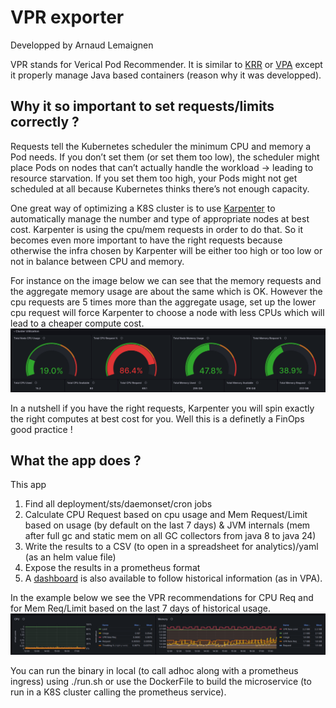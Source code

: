 # VPR exporter
Developped by Arnaud Lemaignen

VPR stands for Verical Pod Recommender.
It is similar to [KRR](https://github.com/robusta-dev/krr) or [VPA](https://github.com/kubernetes/autoscaler/tree/master/vertical-pod-autoscaler) except it properly manage Java based containers (reason why it was developped).

## Why it so important to set requests/limits correctly ?

Requests tell the Kubernetes scheduler the minimum CPU and memory a Pod needs.
If you don’t set them (or set them too low), the scheduler might place Pods on nodes that can’t actually handle the workload → leading to resource starvation.
If you set them too high, your Pods might not get scheduled at all because Kubernetes thinks there’s not enough capacity.

One great way of optimizing a K8S cluster is to use [Karpenter](https://github.com/aws/karpenter-provider-aws) to automatically manage the number and type of appropriate nodes at best cost. Karpenter is using the cpu/mem requests in order to do that.
So it becomes even more important to have the right requests because otherwise the infra chosen by Karpenter will be either too high or too low or not in balance between CPU and memory.

For instance on the image below we can see that the memory requests and the aggregate memory usage are about the same which is OK. However the cpu requests are 5 times more than the aggregate usage, set up the lower cpu request will force Karpenter to choose a node with less CPUs which will lead to a cheaper compute cost.
![](usage_vs_req.png)

In a nutshell if you have the right requests, Karpenter you will spin exactly the right computes at best cost for you.
Well this is a definetly a FinOps good practice !

## What the app does ?

This app 
1. Find all deployment/sts/daemonset/cron jobs
2. Calculate CPU Request based on cpu usage and Mem Request/Limit based on usage (by default on the last 7 days) & JVM internals (mem after full gc and static mem on all GC collectors from java 8 to java 24)
3. Write the results to a CSV (to open in a spreadsheet for analytics)/yaml (as an helm value file)
4. Expose the results in a prometheus format
5. A [dashboard](https://github.com/arnaudlemaignen/grafana-dashboards/tree/master/prometheus-ds/vpr) is also available to follow historical information (as in VPA).

In the example below we see the VPR recommendations for CPU Req and for Mem Req/Limit based on the last 7 days of historical usage.
![](prometheus.png)


You can run the binary in local (to call adhoc along with a prometheus ingress) using ./run.sh or use the DockerFile to build the microservice (to run in a K8S cluster calling the prometheus service).

